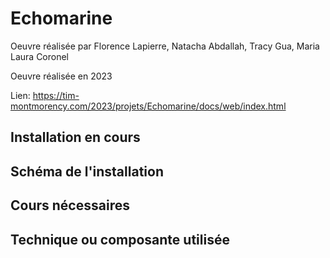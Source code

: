 # Echomarine

Oeuvre réalisée par Florence Lapierre, Natacha Abdallah, Tracy Gua, Maria Laura Coronel

Oeuvre réalisée en 2023

Lien: https://tim-montmorency.com/2023/projets/Echomarine/docs/web/index.html

## Installation en cours

## Schéma de l'installation

## Cours nécessaires

## Technique ou composante utilisée
